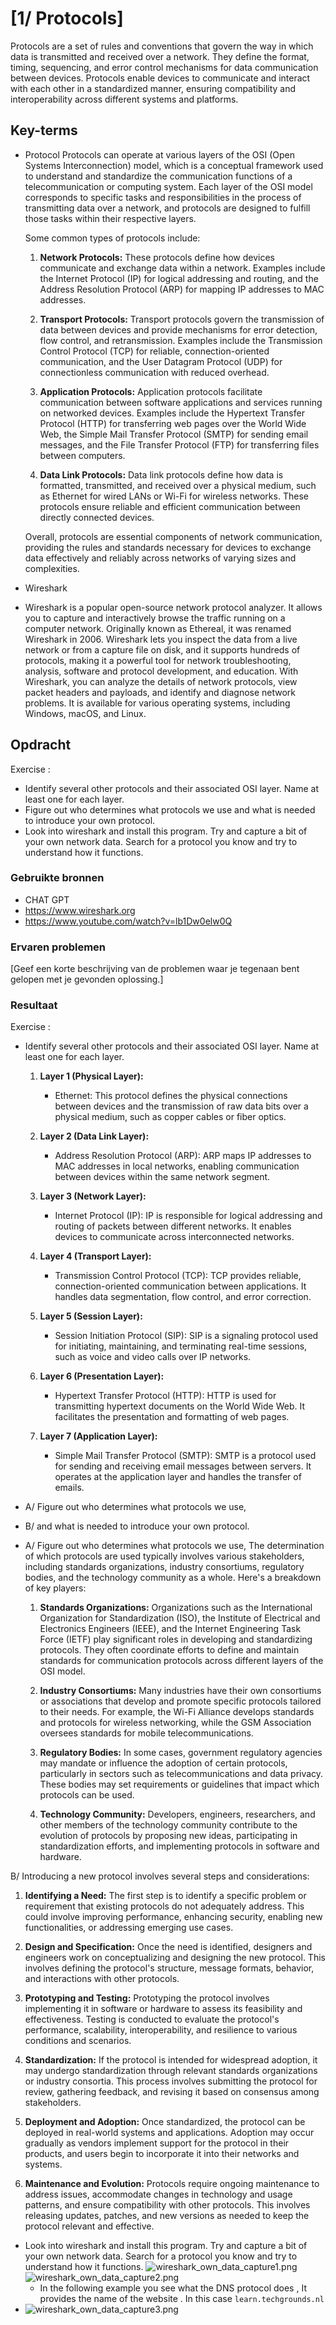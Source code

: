 # [1/ Protocols]

Protocols are a set of rules and conventions that govern the way in which data is transmitted and received over a network. They define the format, timing, sequencing, and error control mechanisms for data communication between devices. Protocols enable devices to communicate and interact with each other in a standardized manner, ensuring compatibility and interoperability across different systems and platforms.

## Key-terms

- Protocol
    Protocols can operate at various layers of the OSI (Open Systems Interconnection) model, which is a conceptual framework used to understand and standardize the communication functions of a telecommunication or computing system. Each layer of the OSI model corresponds to specific tasks and responsibilities in the process of transmitting data over a network, and protocols are designed to fulfill those tasks within their respective layers.
  
  Some common types of protocols include:
  
  1. **Network Protocols:** These protocols define how devices communicate and exchange data within a network. Examples include the Internet Protocol (IP) for logical addressing and routing, and the Address Resolution Protocol (ARP) for mapping IP addresses to MAC addresses.
  
  2. **Transport Protocols:** Transport protocols govern the transmission of data between devices and provide mechanisms for error detection, flow control, and retransmission. Examples include the Transmission Control Protocol (TCP) for reliable, connection-oriented communication, and the User Datagram Protocol (UDP) for connectionless communication with reduced overhead.
  
  3. **Application Protocols:** Application protocols facilitate communication between software applications and services running on networked devices. Examples include the Hypertext Transfer Protocol (HTTP) for transferring web pages over the World Wide Web, the Simple Mail Transfer Protocol (SMTP) for sending email messages, and the File Transfer Protocol (FTP) for transferring files between computers.
  
  4. **Data Link Protocols:** Data link protocols define how data is formatted, transmitted, and received over a physical medium, such as Ethernet for wired LANs or Wi-Fi for wireless networks. These protocols ensure reliable and efficient communication between directly connected devices.
  
  Overall, protocols are essential components of network communication, providing the rules and standards necessary for devices to exchange data effectively and reliably across networks of varying sizes and complexities.

- Wireshark

- 
  Wireshark is a popular open-source network protocol analyzer. It allows you to capture and interactively browse the traffic running on a computer network. Originally known as Ethereal, it was renamed Wireshark in 2006. Wireshark lets you inspect the data from a live network or from a capture file on disk, and it supports hundreds of protocols, making it a powerful tool for network troubleshooting, analysis, software and protocol development, and education. With Wireshark, you can analyze the details of network protocols, view packet headers and payloads, and identify and diagnose network problems. It is available for various operating systems, including Windows, macOS, and Linux.

## Opdracht

Exercise :

- Identify several other protocols and their associated OSI layer. Name at least one for each layer.
- Figure out who determines what protocols we use and what is needed to introduce your own protocol.
- Look into wireshark and install this program. Try and capture a bit of your own network data. Search for a protocol you know and try to understand how it functions.

### Gebruikte bronnen

- CHAT GPT
- https://www.wireshark.org
- https://www.youtube.com/watch?v=lb1Dw0elw0Q

### Ervaren problemen

[Geef een korte beschrijving van de problemen waar je tegenaan bent gelopen met je gevonden oplossing.]

### Resultaat

Exercise :

- Identify several other protocols and their associated OSI layer. Name at least one for each layer.
  
  1. **Layer 1 (Physical Layer):**
     
     - Ethernet: This protocol defines the physical connections between devices and the transmission of raw data bits over a physical medium, such as copper cables or fiber optics.
  
  2. **Layer 2 (Data Link Layer):**
     
     - Address Resolution Protocol (ARP): ARP maps IP addresses to MAC addresses in local networks, enabling communication between devices within the same network segment.
  
  3. **Layer 3 (Network Layer):**
     
     - Internet Protocol (IP): IP is responsible for logical addressing and routing of packets between different networks. It enables devices to communicate across interconnected networks.
  
  4. **Layer 4 (Transport Layer):**
     
     - Transmission Control Protocol (TCP): TCP provides reliable, connection-oriented communication between applications. It handles data segmentation, flow control, and error correction.
  
  5. **Layer 5 (Session Layer):**
     
     - Session Initiation Protocol (SIP): SIP is a signaling protocol used for initiating, maintaining, and terminating real-time sessions, such as voice and video calls over IP networks.
  
  6. **Layer 6 (Presentation Layer):**
     
     - Hypertext Transfer Protocol (HTTP): HTTP is used for transmitting hypertext documents on the World Wide Web. It facilitates the presentation and formatting of web pages.
  
  7. **Layer 7 (Application Layer):**
     
     - Simple Mail Transfer Protocol (SMTP): SMTP is a protocol used for sending and receiving email messages between servers. It operates at the application layer and handles the transfer of emails.

- A/ Figure out who determines what protocols we use, 

- B/ and what is needed to introduce your own protocol.

- A/ Figure out who determines what protocols we use,
  The determination of which protocols are used typically involves various stakeholders, including standards organizations, industry consortiums, regulatory bodies, and the technology community as a whole. Here's a breakdown of key players:
  
  1. **Standards Organizations:** Organizations such as the International Organization for Standardization (ISO), the Institute of Electrical and Electronics Engineers (IEEE), and the Internet Engineering Task Force (IETF) play significant roles in developing and standardizing protocols. They often coordinate efforts to define and maintain standards for communication protocols across different layers of the OSI model.
  
  2. **Industry Consortiums:** Many industries have their own consortiums or associations that develop and promote specific protocols tailored to their needs. For example, the Wi-Fi Alliance develops standards and protocols for wireless networking, while the GSM Association oversees standards for mobile telecommunications.
  
  3. **Regulatory Bodies:** In some cases, government regulatory agencies may mandate or influence the adoption of certain protocols, particularly in sectors such as telecommunications and data privacy. These bodies may set requirements or guidelines that impact which protocols can be used.
  
  4. **Technology Community:** Developers, engineers, researchers, and other members of the technology community contribute to the evolution of protocols by proposing new ideas, participating in standardization efforts, and implementing protocols in software and hardware.

B/ Introducing a new protocol involves several steps and considerations:

1. **Identifying a Need:** The first step is to identify a specific problem or requirement that existing protocols do not adequately address. This could involve improving performance, enhancing security, enabling new functionalities, or addressing emerging use cases.

2. **Design and Specification:** Once the need is identified, designers and engineers work on conceptualizing and designing the new protocol. This involves defining the protocol's structure, message formats, behavior, and interactions with other protocols.

3. **Prototyping and Testing:** Prototyping the protocol involves implementing it in software or hardware to assess its feasibility and effectiveness. Testing is conducted to evaluate the protocol's performance, scalability, interoperability, and resilience to various conditions and scenarios.

4. **Standardization:** If the protocol is intended for widespread adoption, it may undergo standardization through relevant standards organizations or industry consortia. This process involves submitting the protocol for review, gathering feedback, and revising it based on consensus among stakeholders.

5. **Deployment and Adoption:** Once standardized, the protocol can be deployed in real-world systems and applications. Adoption may occur gradually as vendors implement support for the protocol in their products, and users begin to incorporate it into their networks and systems.

6. **Maintenance and Evolution:** Protocols require ongoing maintenance to address issues, accommodate changes in technology and usage patterns, and ensure compatibility with other protocols. This involves releasing updates, patches, and new versions as needed to keep the protocol relevant and effective.
- Look into wireshark and install this program. Try and capture a bit of your own network data. Search for a protocol you know and try to understand how it functions.
  ![wireshark_own_data_capture1.png](wireshark_own_data_capture1.png)
  ![wireshark_own_data_capture2.png](wireshark_own_data_capture2.png)
  - In the following example you see what the DNS protocol does , It provides the name of the website . In this case `learn.techgrounds.nl`
- ![wireshark_own_data_capture3.png](wireshark_own_data_capture3.png)
